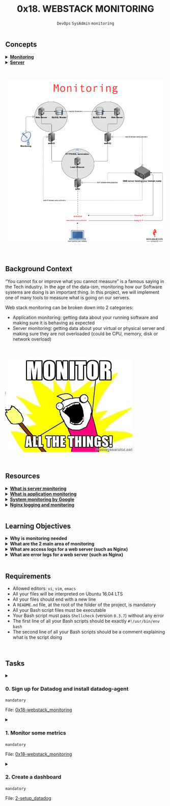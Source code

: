<h1 align="center"><b>0x18. WEBSTACK MONITORING</b></h1>
<div align="center"><code>DevOps</code> <code>SysAdmin</code> <code>monitoring</code></div>

<br>

## Concepts
<details>
<summary><b><a href="https://intranet.alxswe.com/concepts/13">Monitoring</a></b></summary><br>


<br><p align="center">※※※※※※※※※※※※</p><br>
</details>


<details>
<summary><b><a href="https://intranet.alxswe.com/concepts/67">Server</a></b></summary><br>


<br><p align="center">※※※※※※※※※※※※</p><br>
</details>

<br><div align="center"><img src="https://github.com/codenvibes/alx-system_engineering-devops/blob/master/0x18-webstack_monitoring/images/hb3pAsO.png"></div>

<br>

## Background Context
“You cannot fix or improve what you cannot measure” is a famous saying in the Tech industry. In the age of the data-ism, monitoring how our Software systems are doing is an important thing. In this project, we will implement one of many tools to measure what is going on our servers.

Web stack monitoring can be broken down into 2 categories:
- Application monitoring: getting data about your running software and making sure it is behaving as expected
- Server monitoring: getting data about your virtual or physical server and making sure they are not overloaded (could be CPU, memory, disk or network overload)

<br><div><img src="https://github.com/codenvibes/alx-system_engineering-devops/blob/master/0x18-webstack_monitoring/images/ktCXnhE.jpg"></div>

<br>

## Resources
<details>
<summary><b><a href="https://www.sumologic.com/glossary/server-monitoring/">What is server monitoring</a></b></summary><br>


<br><p align="center">※※※※※※※※※※※※</p><br>
</details>


<details>
<summary><b><a href="https://en.wikipedia.org/wiki/Application_performance_management">What is application monitoring</a></b></summary><br>


<br><p align="center">※※※※※※※※※※※※</p><br>
</details>


<details>
<summary><b><a href="https://sre.google/sre-book/monitoring-distributed-systems/">System monitoring by Google</a></b></summary><br>


<br><p align="center">※※※※※※※※※※※※</p><br>
</details>


<details>
<summary><b><a href="https://docs.nginx.com/nginx/admin-guide/monitoring/logging/">Nginx logging and monitoring</a></b></summary><br>


<br><p align="center">※※※※※※※※※※※※</p><br>
</details>



<!-- <br>

**man or help:**
- `` -->

<br>

## Learning Objectives
<details>
<summary><b><a href=" "> </a>Why is monitoring needed</b></summary><br>


<br><p align="center">※※※※※※※※※※※※</p><br>
</details>


<details>
<summary><b><a href=" "> </a>What are the 2 main area of monitoring</b></summary><br>


<br><p align="center">※※※※※※※※※※※※</p><br>
</details>


<details>
<summary><b><a href=" "> </a>What are access logs for a web server (such as Nginx)</b></summary><br>


<br><p align="center">※※※※※※※※※※※※</p><br>
</details>


<details>
<summary><b><a href=" "> </a>What are error logs for a web server (such as Nginx)</b></summary><br>


<br><p align="center">※※※※※※※※※※※※</p><br>
</details>


<br>

## Requirements
- Allowed editors: `vi`, `vim`, `emacs`
- All your files will be interpreted on Ubuntu 16.04 LTS
- All your files should end with a new line
- A `README.md` file, at the root of the folder of the project, is mandatory
- All your Bash script files must be executable
- Your Bash script must pass `Shellcheck` (version `0.3.7`) without any error
- The first line of all your Bash scripts should be exactly `#!/usr/bin/env bash`
- The second line of all your Bash scripts should be a comment explaining what is the script doing

<!-- ## More Info -->

<br>

## Tasks
<details>
<summary>

### 0. Sign up for Datadog and install datadog-agent
`mandatory`

File: [0x18-webstack_monitoring]()
</summary>

For this task head to https://www.datadoghq.com/ and sign up for a free `Datadog` account. When signing up, you’ll have the option of selecting statistics from your current stack that `Datadog` can monitor for you. Once you have an account set up, follow the instructions given on the website to install the `Datadog` agent.

<div align="center"><img src="https://github.com/codenvibes/alx-system_engineering-devops/blob/master/0x18-webstack_monitoring/images/6b0ea6345a6375437845.png"></div><br>

- Sign up for Datadog - Please make sure you are using the US website of Datagog (https://app.datadoghq.com)
- Use the US1 region
- Install datadog-agent on web-01
- Create an application key
- Copy-paste in your Intranet user profile (here) your DataDog API key and your DataDog application key.
- Your server web-01 should be visible in Datadog under the host name XX-web-01
    - You can validate it by using this API
    - If needed, you will need to update the hostname of your server

</details>

<details>
<summary>

### 1. Monitor some metrics
`mandatory`

File: [0x18-webstack_monitoring]()
</summary>


</details>

<details>
<summary>

### 2. Create a dashboard
`mandatory`

File: [2-setup_datadog]()
</summary>


</details>

